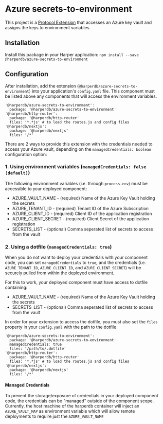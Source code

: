 # Azure secrets-to-environment
This project is a [Protocol Extension](https://docs.harperdb.io/docs/developers/components/reference#protocol-extension) that accesses an Azure key vault and assigns the keys to environment variables.

## Installation
Install this package in your Harper application: `npm install --save @harperdb/azure-secrets-to-environment`

## Configuration

After installation, add the extension (`@harperdb/azure-secrets-to-environment`) into your application's `config.yaml` file.
This component must be listed above any components that will access the environment variables.

```
'@harperdb/azure-secrets-to-environment':
  package: '@harperdb/azure-secrets-to-environment'
'@harperdb/http-router':
  package: '@harperdb/http-router'
  files: '*.*js' # to load the routes.js and config files
'@harperdb/nextjs':
  package: '@harperdb/nextjs'
  files: '/*'
```

There are 2 ways to provide this extension with the credentials needed to access your Azure vault, depending on the `managedCredentials: boolean` configuration option:

### 1. Using environment variables (`managedCredentials: false (default)`)

The following environment variables (i.e. through `process.env`) must be accessible to your deployed component:

* AZURE_VAULT_NAME - (required) Name of the Azure Key Vault holding the secrets
* AZURE_TENANT_ID - (required) Tenant ID of the Azure Subscription
* AZURE_CLIENT_ID - (required) Client ID of the application registration
* AZURE_CLIENT_SECRET - (required) Client Secret of the application registration
* SECRETS_LIST - (optional) Comma seperated list of secrets to access from the vault


### 2. Using a dotfile (`managedCredentials: true`)

When you do not want to deploy your credentials with your component code, you can set `managedCredentials` to `true`, and the credentials (i.e. `AZURE_TENANT_ID`, `AZURE_CLIENT_ID`, and `AZURE_CLIENT_SECRET`) will be securely pulled from within the deployed environment.

For this to work, your deployed component must have access to dotfile containing:

* AZURE_VAULT_NAME - (required) Name of the Azure Key Vault holding the secrets
* SECRETS_LIST - (optional) Comma seperated list of secrets to access from the vault 

In order for your extension to access the dotfile, you must also set the `files` property in your `config.yaml` with the path to the dotfile

```
'@harperdb/azure-secrets-to-environment':
  package: '@harperdb/azure-secrets-to-environment'
  managedCredentials: true
  files: '/path/to/.dotfile'
'@harperdb/http-router':
  package: '@harperdb/http-router'
  files: '*.*js' # to load the routes.js and config files
'@harperdb/nextjs':
  package: '@harperdb/nextjs'
  files: '/*'
```

#### Managed Credentials

To prevent the storage/exposure of credentials in your deployed component code, the credentials can be "managed" outside of the component scope. Currently, the host machine
of the harperdb container will inject an `AZURE_VAULT_MAP` as environment variable which will allow remote deployments to require just the `AZURE_VAULT_NAME`